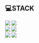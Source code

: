 

## 💻STACK
![](https://img.shields.io/badge/Javascript-F7DF1E?style=flat-square&logo=JavaScript&logoColor=black)
![](https://img.shields.io/badge/HTML5-E34F26?style=flat-square&logo=HTML5&logoColor=white)
<br>
![](https://img.shields.io/badge/Nodejs-1572B6?style=flat-square&logo=Nodejs&logoColor=white)
![](https://img.shields.io/badge/C-FA7243?style=flat-square&logo=C&logoColor=white)
<br>
![](https://img.shields.io/badge/Python-00C7B7?style=flat-square&logo=Python&logoColor=white)
![](https://img.shields.io/badge/Express-999999?style=flat-square&logo=Express&logoColor=black)
